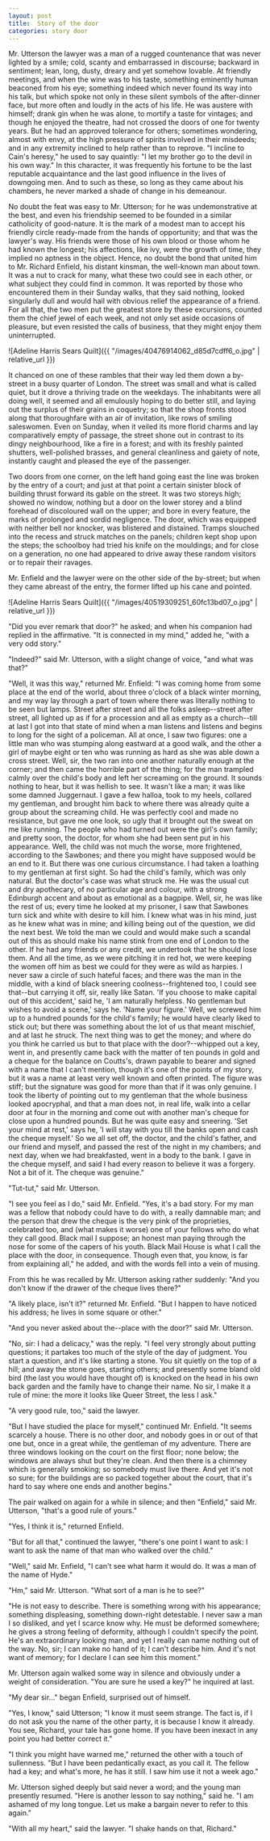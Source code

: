 ```yaml
---
layout: post
title:  Story of the door
categories: story door
---
```


Mr. Utterson the lawyer was a man of a rugged countenance that was never
lighted by a smile; cold, scanty and embarrassed in discourse; backward
in sentiment; lean, long, dusty, dreary and yet somehow lovable.
At friendly meetings, and when the wine was to his taste, something
eminently human beaconed from his eye; something indeed which never
found its way into his talk, but which spoke not only in these silent
symbols of the after-dinner face, but more often and loudly in the acts
of his life. He was austere with himself; drank gin when he was alone,
to mortify a taste for vintages; and though he enjoyed the theatre, had
not crossed the doors of one for twenty years. But he had an approved
tolerance for others; sometimes wondering, almost with envy, at the high
pressure of spirits involved in their misdeeds; and in any extremity
inclined to help rather than to reprove. "I incline to Cain's heresy,"
he used to say quaintly: "I let my brother go to the devil in his own
way." In this character, it was frequently his fortune to be the last
reputable acquaintance and the last good influence in the lives of
downgoing men. And to such as these, so long as they came about his
chambers, he never marked a shade of change in his demeanour.

<!-- more -->

No doubt the feat was easy to Mr. Utterson; for he was undemonstrative
at the best, and even his friendship seemed to be founded in a similar
catholicity of good-nature. It is the mark of a modest man to accept his
friendly circle ready-made from the hands of opportunity; and that was
the lawyer's way. His friends were those of his own blood or those whom
he had known the longest; his affections, like ivy, were the growth of
time, they implied no aptness in the object. Hence, no doubt the
bond that united him to Mr. Richard Enfield, his distant kinsman, the
well-known man about town. It was a nut to crack for many, what these
two could see in each other, or what subject they could find in common.
It was reported by those who encountered them in their Sunday walks,
that they said nothing, looked singularly dull and would hail with
obvious relief the appearance of a friend. For all that, the two men put
the greatest store by these excursions, counted them the chief jewel
of each week, and not only set aside occasions of pleasure, but
even resisted the calls of business, that they might enjoy them
uninterrupted.

![Adeline Harris Sears Quilt]({{ "/images/40476914062_d85d7cdff6_o.jpg" | relative_url }})

It chanced on one of these rambles that their way led them down a
by-street in a busy quarter of London. The street was small and what
is called quiet, but it drove a thriving trade on the weekdays. The
inhabitants were all doing well, it seemed and all emulously hoping to
do better still, and laying out the surplus of their grains in coquetry;
so that the shop fronts stood along that thoroughfare with an air of
invitation, like rows of smiling saleswomen. Even on Sunday, when it
veiled its more florid charms and lay comparatively empty of passage,
the street shone out in contrast to its dingy neighbourhood, like a
fire in a forest; and with its freshly painted shutters, well-polished
brasses, and general cleanliness and gaiety of note, instantly caught
and pleased the eye of the passenger.

Two doors from one corner, on the left hand going east the line was
broken by the entry of a court; and just at that point a certain
sinister block of building thrust forward its gable on the street. It
was two storeys high; showed no window, nothing but a door on the lower
storey and a blind forehead of discoloured wall on the upper; and bore
in every feature, the marks of prolonged and sordid negligence. The
door, which was equipped with neither bell nor knocker, was blistered
and distained. Tramps slouched into the recess and struck matches on the
panels; children kept shop upon the steps; the schoolboy had tried
his knife on the mouldings; and for close on a generation, no one had
appeared to drive away these random visitors or to repair their ravages.

Mr. Enfield and the lawyer were on the other side of the by-street; but
when they came abreast of the entry, the former lifted up his cane and
pointed.

![Adeline Harris Sears Quilt]({{ "/images/40519309251_60fc13bd07_o.jpg" | relative_url }})

"Did you ever remark that door?" he asked; and when his companion had
replied in the affirmative. "It is connected in my mind," added he,
"with a very odd story."

"Indeed?" said Mr. Utterson, with a slight change of voice, "and what
was that?"

"Well, it was this way," returned Mr. Enfield: "I was coming home from
some place at the end of the world, about three o'clock of a black
winter morning, and my way lay through a part of town where there was
literally nothing to be seen but lamps. Street after street and all the
folks asleep--street after street, all lighted up as if for a procession
and all as empty as a church--till at last I got into that state of mind
when a man listens and listens and begins to long for the sight of a
policeman. All at once, I saw two figures: one a little man who was
stumping along eastward at a good walk, and the other a girl of maybe
eight or ten who was running as hard as she was able down a cross
street. Well, sir, the two ran into one another naturally enough at
the corner; and then came the horrible part of the thing; for the man
trampled calmly over the child's body and left her screaming on the
ground. It sounds nothing to hear, but it was hellish to see. It wasn't
like a man; it was like some damned Juggernaut. I gave a few halloa,
took to my heels, collared my gentleman, and brought him back to where
there was already quite a group about the screaming child. He was
perfectly cool and made no resistance, but gave me one look, so ugly
that it brought out the sweat on me like running. The people who had
turned out were the girl's own family; and pretty soon, the doctor, for
whom she had been sent put in his appearance. Well, the child was not
much the worse, more frightened, according to the Sawbones; and there
you might have supposed would be an end to it. But there was one curious
circumstance. I had taken a loathing to my gentleman at first sight. So
had the child's family, which was only natural. But the doctor's case
was what struck me. He was the usual cut and dry apothecary, of no
particular age and colour, with a strong Edinburgh accent and about as
emotional as a bagpipe. Well, sir, he was like the rest of us; every
time he looked at my prisoner, I saw that Sawbones turn sick and white
with desire to kill him. I knew what was in his mind, just as he knew
what was in mine; and killing being out of the question, we did the next
best. We told the man we could and would make such a scandal out of this
as should make his name stink from one end of London to the other. If
he had any friends or any credit, we undertook that he should lose them.
And all the time, as we were pitching it in red hot, we were keeping the
women off him as best we could for they were as wild as harpies. I never
saw a circle of such hateful faces; and there was the man in the middle,
with a kind of black sneering coolness--frightened too, I could see
that--but carrying it off, sir, really like Satan. 'If you choose to
make capital out of this accident,' said he, 'I am naturally helpless.
No gentleman but wishes to avoid a scene,' says he. 'Name your figure.'
Well, we screwed him up to a hundred pounds for the child's family; he
would have clearly liked to stick out; but there was something about the
lot of us that meant mischief, and at last he struck. The next thing was
to get the money; and where do you think he carried us but to that place
with the door?--whipped out a key, went in, and presently came back
with the matter of ten pounds in gold and a cheque for the balance on
Coutts's, drawn payable to bearer and signed with a name that I can't
mention, though it's one of the points of my story, but it was a name at
least very well known and often printed. The figure was stiff; but the
signature was good for more than that if it was only genuine. I took the
liberty of pointing out to my gentleman that the whole business looked
apocryphal, and that a man does not, in real life, walk into a cellar
door at four in the morning and come out with another man's cheque for
close upon a hundred pounds. But he was quite easy and sneering. 'Set
your mind at rest,' says he, 'I will stay with you till the banks open
and cash the cheque myself.' So we all set off, the doctor, and the
child's father, and our friend and myself, and passed the rest of the
night in my chambers; and next day, when we had breakfasted, went in
a body to the bank. I gave in the cheque myself, and said I had every
reason to believe it was a forgery. Not a bit of it. The cheque was
genuine."

"Tut-tut," said Mr. Utterson.

"I see you feel as I do," said Mr. Enfield. "Yes, it's a bad story. For
my man was a fellow that nobody could have to do with, a really damnable
man; and the person that drew the cheque is the very pink of the
proprieties, celebrated too, and (what makes it worse) one of your
fellows who do what they call good. Black mail I suppose; an honest man
paying through the nose for some of the capers of his youth. Black Mail
House is what I call the place with the door, in consequence. Though
even that, you know, is far from explaining all," he added, and with the
words fell into a vein of musing.

From this he was recalled by Mr. Utterson asking rather suddenly: "And
you don't know if the drawer of the cheque lives there?"

"A likely place, isn't it?" returned Mr. Enfield. "But I happen to have
noticed his address; he lives in some square or other."

"And you never asked about the--place with the door?" said Mr. Utterson.

"No, sir: I had a delicacy," was the reply. "I feel very strongly about
putting questions; it partakes too much of the style of the day of
judgment. You start a question, and it's like starting a stone. You sit
quietly on the top of a hill; and away the stone goes, starting others;
and presently some bland old bird (the last you would have thought of)
is knocked on the head in his own back garden and the family have to
change their name. No sir, I make it a rule of mine: the more it looks
like Queer Street, the less I ask."

"A very good rule, too," said the lawyer.

"But I have studied the place for myself," continued Mr. Enfield. "It
seems scarcely a house. There is no other door, and nobody goes in
or out of that one but, once in a great while, the gentleman of my
adventure. There are three windows looking on the court on the first
floor; none below; the windows are always shut but they're clean. And
then there is a chimney which is generally smoking; so somebody must
live there. And yet it's not so sure; for the buildings are so packed
together about the court, that it's hard to say where one ends and
another begins."

The pair walked on again for a while in silence; and then "Enfield,"
said Mr. Utterson, "that's a good rule of yours."

"Yes, I think it is," returned Enfield.

"But for all that," continued the lawyer, "there's one point I want to
ask: I want to ask the name of that man who walked over the child."

"Well," said Mr. Enfield, "I can't see what harm it would do. It was a
man of the name of Hyde."

"Hm," said Mr. Utterson. "What sort of a man is he to see?"

"He is not easy to describe. There is something wrong with his
appearance; something displeasing, something down-right detestable. I
never saw a man I so disliked, and yet I scarce know why. He must be
deformed somewhere; he gives a strong feeling of deformity, although I
couldn't specify the point. He's an extraordinary looking man, and yet
I really can name nothing out of the way. No, sir; I can make no hand of
it; I can't describe him. And it's not want of memory; for I declare I
can see him this moment."

Mr. Utterson again walked some way in silence and obviously under a
weight of consideration. "You are sure he used a key?" he inquired at
last.

"My dear sir..." began Enfield, surprised out of himself.

"Yes, I know," said Utterson; "I know it must seem strange. The fact is,
if I do not ask you the name of the other party, it is because I know
it already. You see, Richard, your tale has gone home. If you have been
inexact in any point you had better correct it."

"I think you might have warned me," returned the other with a touch of
sullenness. "But I have been pedantically exact, as you call it. The
fellow had a key; and what's more, he has it still. I saw him use it not
a week ago."

Mr. Utterson sighed deeply but said never a word; and the young man
presently resumed. "Here is another lesson to say nothing," said he. "I
am ashamed of my long tongue. Let us make a bargain never to refer to
this again."

"With all my heart," said the lawyer. "I shake hands on that, Richard."
